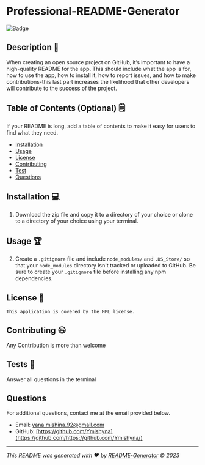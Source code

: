 # Professional-README-Generator

  ![Badge](https://img.shields.io/badge/license-MPL-yellowgreen.svg)

## Description 📝

  When creating an open source project on GitHub, it’s important to have a high-quality README for the app. This should include what the app is for, how to use the app, how to install it, how to report issues, and how to make contributions-this last part increases the likelihood that other developers will contribute to the success of the project. 
  
## Table of Contents (Optional) 🗒

If your README is long, add a table of contents to make it easy for users to find what they need.

- [Installation](#installation-💻)
- [Usage](#usage-🏆)
- [License](#license-📛)
- [Contributing](#contributing-😃)
- [Test](#Test-🧪)
- [Questions](#questions)

## Installation 💻

  1. Download the zip file and copy it to a directory of your choice or clone to a directory of your choice using your terminal. 

## Usage  🏆

  2. Create a `.gitignore` file and include `node_modules/` and `.DS_Store/` so that your `node_modules` directory isn't tracked or uploaded to GitHub. Be sure to create your `.gitignore` file before installing any npm dependencies.

## License 📛
    This application is covered by the MPL license.

## Contributing  😃
 
  Any Contribution is more than welcome

## Tests  🧪

  Answer all questions in the terminal

## Questions

For additional questions, contact me at the email provided below. 

- Email: yana.mishina.92@gmail.com
- GitHub: [https://github.com/Ymishyna](https://github.com/https://github.com/Ymishyna/)

---

_This README was generated with ❤️ by [README-Generator](https://github.com/Ymishyna/Professional-README-Generator) © 2023_
